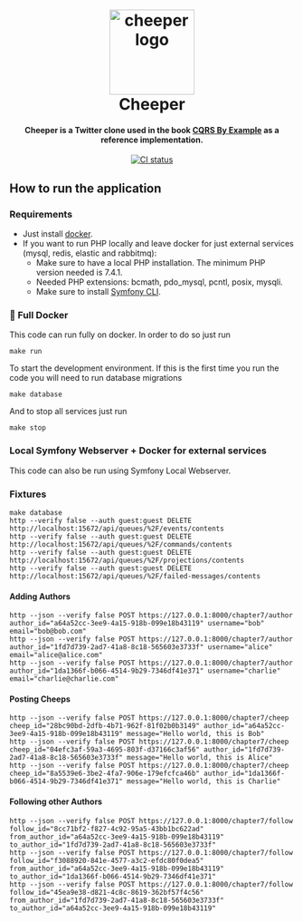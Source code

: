 <h1 align="center">
    <a href="https://leanpub.com/cqrs-by-example">
        <img src="https://gitmood.app/assets/images/cheeper.svg" width="150" alt="cheeper logo">
    </a>
    <br>
    Cheeper
</h1>

<h4 align="center">Cheeper is a Twitter clone used in the book <a href="https://leanpub.com/cqrs-by-example/">CQRS By Example</a> as a reference implementation.</h4>

<p align="center">
    <a href="https://github.com/cqrs-by-example/cheeper/actions"><img src="https://github.com/cqrs-by-example/cheeper/workflows/CI/badge.svg?branch=master" alt="CI status" /></a>
</p>

## How to run the application

### Requirements

* Just install [docker](https://docs.docker.com/get-docker/).
* If you want to run PHP locally and leave docker for just external services (mysql, redis, elastic and rabbitmq): 
    * Make sure to have a local PHP installation. The minimum PHP version needed is 7.4.1.
    * Needed PHP extensions: bcmath, pdo_mysql, pcntl, posix, mysqli.
    * Make sure to install [Symfony CLI](https://symfony.com/download).

### 🐳 Full Docker

This code can run fully on docker. In order to do so just run

    make run

To start the development environment. If this is the first time you run the code you will need to run database migrations

    make database

And to stop all services just run

    make stop

### Local Symfony Webserver + Docker for external services

This code can also be run using Symfony Local Webserver.

### Fixtures 

    make database
    http --verify false --auth guest:guest DELETE http://localhost:15672/api/queues/%2F/events/contents
    http --verify false --auth guest:guest DELETE http://localhost:15672/api/queues/%2F/commands/contents
    http --verify false --auth guest:guest DELETE http://localhost:15672/api/queues/%2F/projections/contents
    http --verify false --auth guest:guest DELETE http://localhost:15672/api/queues/%2F/failed-messages/contents

#### Adding Authors

    http --json --verify false POST https://127.0.0.1:8000/chapter7/author author_id="a64a52cc-3ee9-4a15-918b-099e18b43119" username="bob" email="bob@bob.com"
    http --json --verify false POST https://127.0.0.1:8000/chapter7/author author_id="1fd7d739-2ad7-41a8-8c18-565603e3733f" username="alice" email="alice@alice.com"
    http --json --verify false POST https://127.0.0.1:8000/chapter7/author author_id="1da1366f-b066-4514-9b29-7346df41e371" username="charlie" email="charlie@charlie.com"

#### Posting Cheeps

    http --json --verify false POST https://127.0.0.1:8000/chapter7/cheep cheep_id="28bc90bd-2dfb-4b71-962f-81f02b0b3149" author_id="a64a52cc-3ee9-4a15-918b-099e18b43119" message="Hello world, this is Bob"
    http --json --verify false POST https://127.0.0.1:8000/chapter7/cheep cheep_id="04efc3af-59a3-4695-803f-d37166c3af56" author_id="1fd7d739-2ad7-41a8-8c18-565603e3733f" message="Hello world, this is Alice"
    http --json --verify false POST https://127.0.0.1:8000/chapter7/cheep cheep_id="8a5539e6-3be2-4fa7-906e-179efcfca46b" author_id="1da1366f-b066-4514-9b29-7346df41e371" message="Hello world, this is Charlie"

#### Following other Authors

    http --json --verify false POST https://127.0.0.1:8000/chapter7/follow follow_id="8cc71bf2-f827-4c92-95a5-43bb1bc622ad" from_author_id="a64a52cc-3ee9-4a15-918b-099e18b43119" to_author_id="1fd7d739-2ad7-41a8-8c18-565603e3733f"
    http --json --verify false POST https://127.0.0.1:8000/chapter7/follow follow_id="f3088920-841e-4577-a3c2-efdc80f0dea5" from_author_id="a64a52cc-3ee9-4a15-918b-099e18b43119" to_author_id="1da1366f-b066-4514-9b29-7346df41e371"
    http --json --verify false POST https://127.0.0.1:8000/chapter7/follow follow_id="45ea9e38-d821-4c8c-8619-362bf57f4c56" from_author_id="1fd7d739-2ad7-41a8-8c18-565603e3733f" to_author_id="a64a52cc-3ee9-4a15-918b-099e18b43119"
